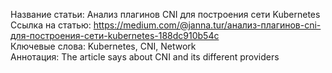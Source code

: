 Название статьи: Анализ плагинов CNI для построения сети Kubernetes <br />
Ссылка на статью: https://medium.com/@janna.tur/анализ-плагинов-cni-для-построения-сети-kubernetes-188dc910b54c <br />
Ключевые слова: Kubernetes, CNI, Network <br />
Аннотация: The article says about CNI and its different providers <br />